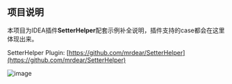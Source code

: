 ## 项目说明

本项目为IDEA插件**SetterHelper**配套示例补全说明，插件支持的case都会在这里体现出来。

SetterHelper Plugin: [https://github.com/mrdear/SetterHelper](https://github.com/mrdear/SetterHelper)

![image](https://github.com/mrdear/SetterHelperExample/raw/master/doc/preview.gif)
